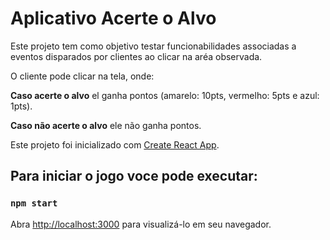 # Aplicativo Acerte o Alvo

Este projeto tem como objetivo testar funcionabilidades associadas a eventos disparados por clientes ao clicar na aréa observada.

O cliente pode clicar na tela, onde:

**Caso acerte o alvo** el ganha pontos (amarelo: 10pts, vermelho: 5pts e azul: 1pts).

**Caso não acerte o alvo** ele não ganha pontos.


Este projeto foi inicializado com [Create React App](https://github.com/facebook/create-react-app).

## Para iniciar o jogo voce pode executar:
### `npm start`

Abra [http://localhost:3000](http://localhost:3000) para visualizá-lo em seu navegador.
